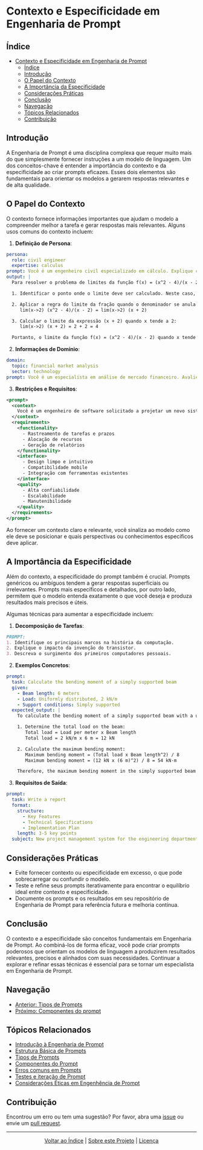 # Contexto e Especificidade em Engenharia de Prompt

## Índice

- [Contexto e Especificidade em Engenharia de Prompt](#contexto-e-especificidade-em-engenharia-de-prompt)
  - [Índice](#índice)
  - [Introdução](#introdução)
  - [O Papel do Contexto](#o-papel-do-contexto)
  - [A Importância da Especificidade](#a-importância-da-especificidade)
  - [Considerações Práticas](#considerações-práticas)
  - [Conclusão](#conclusão)
  - [Navegação](#navegação)
  - [Tópicos Relacionados](#tópicos-relacionados)
  - [Contribuição](#contribuição)

## Introdução

A Engenharia de Prompt é uma disciplina complexa que requer muito mais do que simplesmente fornecer instruções a um modelo de linguagem. Um dos conceitos-chave é entender a importância do contexto e da especificidade ao criar prompts eficazes. Esses dois elementos são fundamentais para orientar os modelos a gerarem respostas relevantes e de alta qualidade.

## O Papel do Contexto

O contexto fornece informações importantes que ajudam o modelo a compreender melhor a tarefa e gerar respostas mais relevantes. Alguns usos comuns do contexto incluem:

1. **Definição de Persona**:

```yaml
persona:
  role: civil engineer
  expertise: calculus
prompt: Você é um engenheiro civil especializado em cálculo. Explique como resolver um problema de limites da função f(x) = (x^2 - 4)/(x - 2).
output: |
  Para resolver o problema de limites da função f(x) = (x^2 - 4)/(x - 2), podemos seguir estas etapas:

  1. Identificar o ponto onde o limite deve ser calculado. Neste caso, é o ponto x = 2, pois o denominador se anula neste valor.

  2. Aplicar a regra do limite da fração quando o denominador se anula:
     lim(x->2) (x^2 - 4)/(x - 2) = lim(x->2) (x + 2)

  3. Calcular o limite da expressão (x + 2) quando x tende a 2:
     lim(x->2) (x + 2) = 2 + 2 = 4

  Portanto, o limite da função f(x) = (x^2 - 4)/(x - 2) quando x tende a 2 é igual a 4.
```

2. **Informações de Domínio**:

```yaml
domain:
  topic: financial market analysis
  sector: technology
prompt: Você é um especialista em análise de mercado financeiro. Avalie os principais fatores que influenciaram o desempenho do setor de tecnologia no último trimestre.
```

3. **Restrições e Requisitos**:

```xml
<prompt>
  <context>
    Você é um engenheiro de software solicitado a projetar um novo sistema de gerenciamento de projetos para a empresa.
  </context>
  <requirements>
    <functionality>
      - Rastreamento de tarefas e prazos
      - Alocação de recursos
      - Geração de relatórios
    </functionality>
    <interface>
      - Design limpo e intuitivo
      - Compatibilidade mobile
      - Integração com ferramentas existentes
    </interface>
    <quality>
      - Alta confiabilidade
      - Escalabilidade
      - Manutenibilidade
    </quality>
  </requirements>
</prompt>
```

Ao fornecer um contexto claro e relevante, você sinaliza ao modelo como ele deve se posicionar e quais perspectivas ou conhecimentos específicos deve aplicar.

## A Importância da Especificidade

Além do contexto, a especificidade do prompt também é crucial. Prompts genéricos ou ambíguos tendem a gerar respostas superficiais ou irrelevantes. Prompts mais específicos e detalhados, por outro lado, permitem que o modelo entenda exatamente o que você deseja e produza resultados mais precisos e úteis.

Algumas técnicas para aumentar a especificidade incluem:

1. **Decomposição de Tarefas**:

```markdown
PROMPT:
1. Identifique os principais marcos na história da computação.
2. Explique o impacto da invenção do transistor.
3. Descreva o surgimento dos primeiros computadores pessoais.
```

2. **Exemplos Concretos**:

```yaml
prompt:
  task: Calculate the bending moment of a simply supported beam
  given:
    - Beam length: 6 meters
    - Load: Uniformly distributed, 2 kN/m
    - Support conditions: Simply supported
  expected_output: |
    To calculate the bending moment of a simply supported beam with a uniformly distributed load:

    1. Determine the total load on the beam:
       Total load = Load per meter x Beam length
       Total load = 2 kN/m x 6 m = 12 kN

    2. Calculate the maximum bending moment:
       Maximum bending moment = (Total load x Beam length^2) / 8
       Maximum bending moment = (12 kN x (6 m)^2) / 8 = 54 kN·m

    Therefore, the maximum bending moment in the simply supported beam is 54 kN·m.
```

3. **Requisitos de Saída**:

```yaml
prompt:
  task: Write a report
  format:
    structure:
      - Key Features
      - Technical Specifications
      - Implementation Plan
    length: 3-5 key points
  subject: New project management system for the engineering department
```

## Considerações Práticas

- Evite fornecer contexto ou especificidade em excesso, o que pode sobrecarregar ou confundir o modelo.
- Teste e refine seus prompts iterativamente para encontrar o equilíbrio ideal entre contexto e especificidade.
- Documente os prompts e os resultados em seu repositório de Engenharia de Prompt para referência futura e melhoria contínua.

## Conclusão

O contexto e a especificidade são conceitos fundamentais em Engenharia de Prompt. Ao combiná-los de forma eficaz, você pode criar prompts poderosos que orientam os modelos de linguagem a produzirem resultados relevantes, precisos e alinhados com suas necessidades. Continuar a explorar e refinar essas técnicas é essencial para se tornar um especialista em Engenharia de Prompt.

## Navegação

- [Anterior: Tipos de Prompts](03_types_of_prompts.md)
- [Próximo: Componentes do prompt](05_prompt_components.md)

## Tópicos Relacionados

- [Introdução à Engenharia de Prompt](01_introduction_to_prompt_engineering.md)
- [Estrutura Básica de Prompts](02_basic_prompt_structure.md)
- [Tipos de Prompts](03_types_of_prompts.md)
- [Componentes do Prompt](05_prompt_components.md)
- [Erros comuns em Prompts](06_common_pitfalls.md)
- [Testes e iteração de Prompt](07_prompt_testing_and_iteration.md)
- [Considerações Éticas em Engenhência de Prompt](08_ethical_considerations.md)

## Contribuição

Encontrou um erro ou tem uma sugestão? Por favor, abra uma [issue](https://github.com/EYLatamSouth/beyondlabs-prompt-engineering/issues) ou envie um [pull request](https://github.com/EYLatamSouth/beyondlabs-prompt-engineering/pulls).

---

<div align="center">
  <a href="#índice">Voltar ao Índice</a> |
  <a href="https://github.com/EYLatamSouth/beyondlabs-prompt-engineering">Sobre este Projeto</a> |
  <a href="https://github.com/EYLatamSouth/beyondlabs-prompt-engineering/blob/main/LICENSE">Licença</a>
</div>
